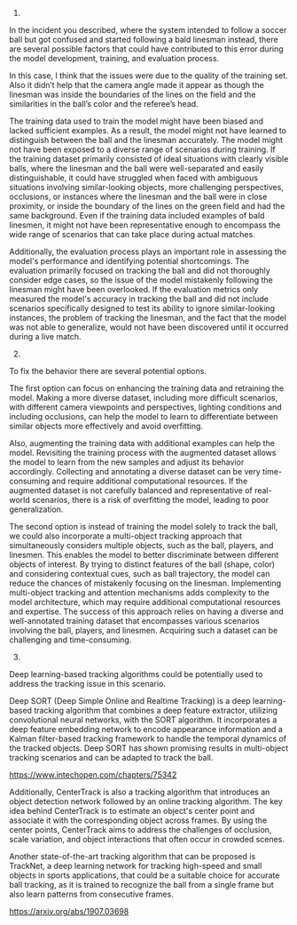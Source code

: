 1. 

In the incident you described, where the system intended to follow a soccer ball but got confused and started following a bald linesman instead, there are several possible factors that could have contributed to this error during the model development, training, and evaluation process.

In this case, I think that the issues were due to the quality of the training set. Also it didn’t help that the camera angle made it appear as though the linesman was inside the boundaries of the lines on the field and the similarities in the ball’s color and the referee’s head.

The training data used to train the model might have been biased and lacked sufficient examples. As a result, the model might not have learned to distinguish between the ball and the linesman accurately. The model might not have been exposed to a diverse range of scenarios during training. If the training dataset primarily consisted of ideal situations with clearly visible balls, where the linesman and the ball were well-separated and easily distinguishable, it could have struggled when faced with ambiguous situations involving similar-looking objects, more challenging perspectives, occlusions, or instances where the linesman and the ball were in close proximity, or inside the boundary of the lines on the green field and had the same background. Even if the training data included examples of bald linesmen, it might not have been representative enough to encompass the wide range of scenarios that can take place during actual matches.

Additionally, the evaluation process plays an important role in assessing the model's performance and identifying potential shortcomings. The evaluation primarily focused on tracking the ball and did not thoroughly consider edge cases, so the issue of the model mistakenly following the linesman might have been overlooked. If the evaluation metrics only measured the model's accuracy in tracking the ball and did not include scenarios specifically designed to test its ability to ignore similar-looking instances, the problem of tracking the linesman, and the fact that the model was not able to generalize, would not have been discovered until it occurred during a live match.


2. 
To fix the behavior there are several potential options.

The first option can focus on enhancing the training data and retraining the model. Making a more diverse dataset, including more difficult scenarios, with different camera viewpoints and perspectives, lighting conditions and including occlusions, can help the model to learn to differentiate between  similar objects more effectively and avoid overfitting. 

Also, augmenting the training data with additional examples can help the model. Revisiting the training process with the augmented dataset allows the model to learn from the new samples and adjust its behavior accordingly.
Collecting and annotating a diverse dataset can be very time-consuming and require additional computational resources. If the augmented dataset is not carefully balanced and representative of real-world scenarios, there is a risk of overfitting the model, leading to poor generalization.

The second option is instead of training the model solely to track the ball, we could also incorporate a multi-object tracking approach that simultaneously considers multiple objects, such as the ball, players, and linesmen. This enables the model to better discriminate between different objects of interest. By trying to distinct features of the ball (shape, color)  and considering contextual cues, such as ball trajectory, the model can reduce the chances of mistakenly focusing on the linesman.
Implementing multi-object tracking and attention mechanisms adds complexity to the model architecture, which may require additional computational resources and expertise.
The success of this approach relies on having a diverse and well-annotated training dataset that encompasses various scenarios involving the ball, players, and linesmen. Acquiring such a dataset can be challenging and time-consuming.


3.

Deep learning-based tracking algorithms could be potentially used to address the tracking issue in this scenario.

Deep SORT (Deep Simple Online and Realtime Tracking) is a deep learning-based tracking algorithm that combines a deep feature extractor, utilizing convolutional neural networks, with the SORT algorithm. It incorporates a deep feature embedding network to encode appearance information and a Kalman filter-based tracking framework to handle the temporal dynamics of the tracked objects. Deep SORT has shown promising results in multi-object tracking scenarios and can be adapted to track the ball. 

https://www.intechopen.com/chapters/75342

Additionally, CenterTrack is also a tracking algorithm that introduces an object detection network followed by an online tracking algorithm. The key idea behind CenterTrack is to estimate an object's center point and associate it with the corresponding object across frames. By using the center points, CenterTrack aims to address the challenges of occlusion, scale variation, and object interactions that often occur in crowded scenes.

Another state-of-the-art tracking algorithm that can be proposed is TrackNet, a deep learning network for tracking high-speed and small objects in sports applications, that could be a suitable choice for accurate ball tracking, as it is trained to recognize the ball from a single frame but also learn patterns from consecutive frames. 

https://arxiv.org/abs/1907.03698

